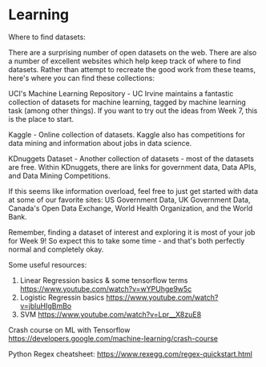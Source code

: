 # Learning

Where to find datasets:

There are a surprising number of open datasets on the web.  There are also a number of excellent websites which help keep track of where to find datasets.  Rather than attempt to recreate the good work from these teams, here's where you can find these collections:

UCI's Machine Learning Repository - UC Irvine maintains a fantastic collection of datasets for machine learning, tagged by machine learning task (among other things).  If you want to try out the ideas from Week 7, this is the place to start.

Kaggle - Online collection of datasets.  Kaggle also has competitions for data mining and information about jobs in data science.

KDnuggets Dataset - Another collection of datasets - most of the datasets are free. Within KDnuggets, there are links for government data,  Data APIs,  and Data Mining Competitions.

If this seems like information overload, feel free to just get started with data at some of our favorite sites: US Government Data, UK Government Data, Canada's Open Data Exchange, World Health Organization, and the World Bank. 

Remember, finding a dataset of interest and exploring it is most of your job for Week 9!  So expect this to take some time - and that's both perfectly normal and completely okay.

Some useful resources:
1. Linear Regression basics & some tensorflow terms
https://www.youtube.com/watch?v=wYPUhge9w5c
2. Logistic Regressin basics
https://www.youtube.com/watch?v=jbluHIgBmBo
3. SVM
https://www.youtube.com/watch?v=Lpr__X8zuE8

Crash course on ML with Tensorflow
https://developers.google.com/machine-learning/crash-course

Python Regex cheatsheet:
https://www.rexegg.com/regex-quickstart.html
